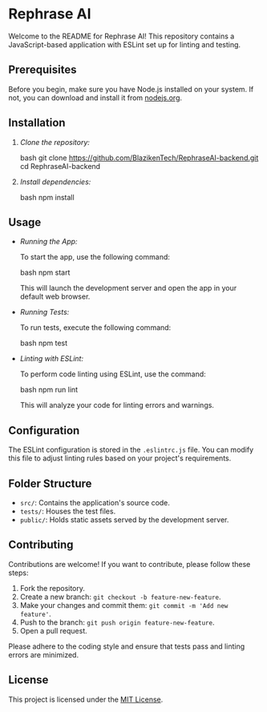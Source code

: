 # Rephrase AI

Welcome to the README for Rephrase AI! This repository contains a JavaScript-based application with ESLint set up for linting and testing.

## Prerequisites

Before you begin, make sure you have Node.js installed on your system. If not, you can download and install it from [nodejs.org](https://nodejs.org/).

## Installation

1. *Clone the repository:*

    bash
    git clone https://github.com/BlazikenTech/RephraseAI-backend.git
    cd RephraseAI-backend
    

2. *Install dependencies:*

    bash
    npm install
    

## Usage

- *Running the App:*

    To start the app, use the following command:

    bash
    npm start
    

    This will launch the development server and open the app in your default web browser.

- *Running Tests:*

    To run tests, execute the following command:

    bash
    npm test
    

- *Linting with ESLint:*

    To perform code linting using ESLint, use the command:

    bash
    npm run lint
    

    This will analyze your code for linting errors and warnings.

## Configuration

The ESLint configuration is stored in the `.eslintrc.js` file. You can modify this file to adjust linting rules based on your project's requirements.

## Folder Structure

- `src/`: Contains the application's source code.
- `tests/`: Houses the test files.
- `public/`: Holds static assets served by the development server.

## Contributing

Contributions are welcome! If you want to contribute, please follow these steps:

1. Fork the repository.
2. Create a new branch: `git checkout -b feature-new-feature`.
3. Make your changes and commit them: `git commit -m 'Add new feature'`.
4. Push to the branch: `git push origin feature-new-feature`.
5. Open a pull request.

Please adhere to the coding style and ensure that tests pass and linting errors are minimized.

## License

This project is licensed under the [MIT License](LICENSE).